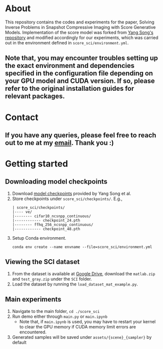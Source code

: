 # About
This repository contains the codes and experiments for the paper, Solving Inverse Problems in Snapshot Compressive Imaging with Score Generative Models. Implementation of the score model was forked from [Yang Song's repository](https://github.com/yang-song/score_sde_pytorch) and modified accordingly for our experiments, which was carried out in the environment defined in `score_sci/environment.yml`.

Note that, you may encounter troubles setting up the exact environment and dependencies specified in the configuration file depending on your GPU model and CUDA version. If so, please refer to the original installation guides for relevant packages.
---
# Contact
If you have any queries, please feel free to reach out to me at my [email](zhenyuen.dev@gmail.com). Thank you :)
---
# Getting started
## Downloading model checkpoints
1. Download [model checkpoints](https://drive.google.com/drive/folders/1tFmF_uh57O6lx9ggtZT_5LdonVK2cV-e?usp=sharing) provided by Yang Song et al.
2. Store checkpoints under `score_sci/checkpoints/`. E.g.,
    ```
    | score_sci/checkpoints/
    |---- ve/
    |-------- cifar10_ncsnpp_continuous/
    |------------ checkpoint_24.pth
    |-------- ffhq_256_ncsnpp_continuous/
    |------------ checkpoint_48.pth
    ```
3. Setup Conda environment.
    ```
    conda env create --name envname --file=score_sci/environment.yml
    ```

## Viewing the SCI dataset
1. From the dataset is available at [Google Drive](https://drive.google.com/drive/folders/1OAwDAtdy7Nj8ECCUgLEj4AHQD3OoTgWU?usp=sharing), download the `matlab.zip` and `test_gray.zip` under the `SCI` folder.
2. Load the dataset by running the `load_dataset_mat_example.py`.


## Main experiments
1. Navigate to the main folder, `cd ./score_sci`
2. Run demo either through `main.py` or `main.ipynb`
    - Note that, if `main.ipynb` is used, you may have to restart your kernel to clear the GPU memory if CUDA memory limit errors are encountered.
3. Generated samples will be saved under `assets/{scene}_{sampler}` by default

